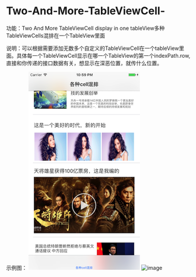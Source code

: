 # Two-And-More-TableViewCell-

功能：Two And More TableViewCell display in one tableView多种TableViewCells混排在一个TableView里面

说明：可以根据需要添加无数多个自定义的TableViewCell在一个tableView里面。具体每一个TableViewCell显示在哪一个TableView的第一个indexPath.row,直接和你传递的接口数据有关，想显示在深恶位置，就传什么位置。

示例图：
![image](https://github.com/feibaichen/Two-And-More-TableViewCell-/blob/master/dataimage/%20ScreenShot1.png)
![image](https://github.com/feibaichen/Two-And-More-TableViewCell-/blob/master/dataimage/%20ScreenShot2.png)
